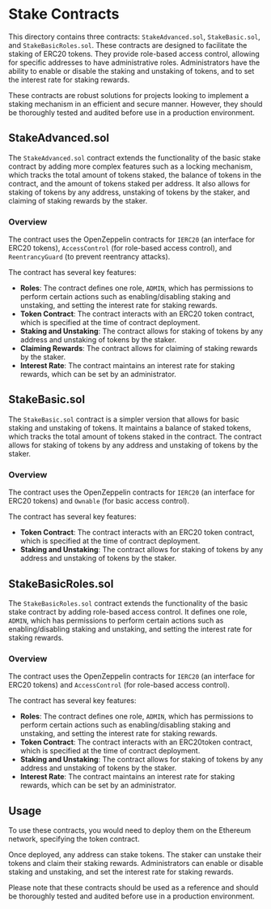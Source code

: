 # Stake Contracts

This directory contains three contracts: `StakeAdvanced.sol`, `StakeBasic.sol`, and `StakeBasicRoles.sol`. These contracts are designed to facilitate the staking of ERC20 tokens. They provide role-based access control, allowing for specific addresses to have administrative roles. Administrators have the ability to enable or disable the staking and unstaking of tokens, and to set the interest rate for staking rewards.

These contracts are robust solutions for projects looking to implement a staking mechanism in an efficient and secure manner. However, they should be thoroughly tested and audited before use in a production environment.

## StakeAdvanced.sol

The `StakeAdvanced.sol` contract extends the functionality of the basic stake contract by adding more complex features such as a locking mechanism, which tracks the total amount of tokens staked, the balance of tokens in the contract, and the amount of tokens staked per address. It also allows for staking of tokens by any address, unstaking of tokens by the staker, and claiming of staking rewards by the staker.

### Overview

The contract uses the OpenZeppelin contracts for `IERC20` (an interface for ERC20 tokens), `AccessControl` (for role-based access control), and `ReentrancyGuard` (to prevent reentrancy attacks).

The contract has several key features:

- **Roles**: The contract defines one role, `ADMIN`, which has permissions to perform certain actions such as enabling/disabling staking and unstaking, and setting the interest rate for staking rewards.
- **Token Contract**: The contract interacts with an ERC20 token contract, which is specified at the time of contract deployment.
- **Staking and Unstaking**: The contract allows for staking of tokens by any address and unstaking of tokens by the staker.
- **Claiming Rewards**: The contract allows for claiming of staking rewards by the staker.
- **Interest Rate**: The contract maintains an interest rate for staking rewards, which can be set by an administrator.

## StakeBasic.sol

The `StakeBasic.sol` contract is a simpler version that allows for basic staking and unstaking of tokens. It maintains a balance of staked tokens, which tracks the total amount of tokens staked in the contract. The contract allows for staking of tokens by any address and unstaking of tokens by the staker.

### Overview

The contract uses the OpenZeppelin contracts for `IERC20` (an interface for ERC20 tokens) and `Ownable` (for basic access control).

The contract has several key features:

- **Token Contract**: The contract interacts with an ERC20 token contract, which is specified at the time of contract deployment.
- **Staking and Unstaking**: The contract allows for staking of tokens by any address and unstaking of tokens by the staker.

## StakeBasicRoles.sol

The `StakeBasicRoles.sol` contract extends the functionality of the basic stake contract by adding role-based access control. It defines one role, `ADMIN`, which has permissions to perform certain actions such as enabling/disabling staking and unstaking, and setting the interest rate for staking rewards.

### Overview

The contract uses the OpenZeppelin contracts for `IERC20` (an interface for ERC20 tokens) and `AccessControl` (for role-based access control).

The contract has several key features:

- **Roles**: The contract defines one role, `ADMIN`, which has permissions to perform certain actions such as enabling/disabling staking and unstaking, and setting the interest rate for staking rewards.
- **Token Contract**: The contract interacts with an ERC20token contract, which is specified at the time of contract deployment.
- **Staking and Unstaking**: The contract allows for staking of tokens by any address and unstaking of tokens by the staker.
- **Interest Rate**: The contract maintains an interest rate for staking rewards, which can be set by an administrator.

## Usage

To use these contracts, you would need to deploy them on the Ethereum network, specifying the token contract.

Once deployed, any address can stake tokens. The staker can unstake their tokens and claim their staking rewards. Administrators can enable or disable staking and unstaking, and set the interest rate for staking rewards.

Please note that these contracts should be used as a reference and should be thoroughly tested and audited before use in a production environment.
